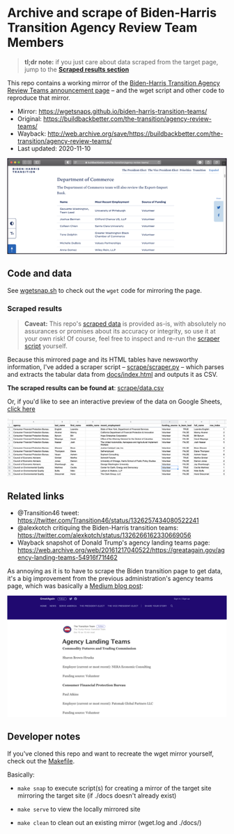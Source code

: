 # Archive and scrape of Biden-Harris Transition Agency Review Team Members


> **tl;dr note:** if you just care about data scraped from the target page, jump to the **[Scraped results section](#mark-scraped-results)**

This repo contains a working mirror of the [Biden-Harris Transition Agency Review Teams announcement page](https://buildbackbetter.com/the-transition/agency-review-teams/) – and the wget script and other code to reproduce that mirror.

- Mirror: https://wgetsnaps.github.io/biden-harris-transition-teams/
- Original: https://buildbackbetter.com/the-transition/agency-review-teams/
- Wayback: http://web.archive.org/save/https://buildbackbetter.com/the-transition/agency-review-teams/
- Last updated: 2020-11-10


<a href="https://wgetsnaps.github.io/biden-harris-transition-teams/">
<img src="assets/page-screenshot.png" alt="page-screenshot.png">
</a>

## Code and data

See [wgetsnap.sh](wgetsnap.sh) to check out the `wget` code for mirroring the page.

<a id="mark-scraped-results" name="mark-scraped-results"></a>

### Scraped results

> **Caveat:** This repo's [scraped data](scrape/data.csv) is provided as-is, with absolutely no assurances or promises about its accuracy or integrity, so use it at your own risk! Of course, feel free to inspect and re-run the [scraper script](scrape/scraper.py) yourself.

Because this mirrored page and its HTML tables have newsworthy information, I've added a scraper script – [scrape/scraper.py](./scrape/scraper.py) – which parses and extracts the tabular data from [docs/index.html](docs/index.html) and outputs it as CSV.

**The scraped results can be found at**: [scrape/data.csv](scrape/data.csv) 

Or, if you'd like to see an interactive preview of the data on Google Sheets, [click here](https://docs.google.com/spreadsheets/d/18N7JDh_s5jqzQEe8qHfGexFy7dXrsgMrQBIk_X0om5A/edit#gid=0)

<a href="https://docs.google.com/spreadsheets/d/18N7JDh_s5jqzQEe8qHfGexFy7dXrsgMrQBIk_X0om5A/edit#gid=0">
<img src="assets/preview-sheet.png" alt="preview-sheet.png">
</a>


## Related links

- @Transition46 tweet: https://twitter.com/Transition46/status/1326257434080522241
- @alexkotch critiquing the Biden-Harris transition teams: https://twitter.com/alexkotch/status/1326266162330669056
- Wayback snapshot of Donald Trump's agency landing teams page: https://web.archive.org/web/20161217040522/https://greatagain.gov/agency-landing-teams-54916f71f462

As annoying as it is to have to scrape the Biden transition page to get data, it's a big improvement from the previous administration's agency teams page, which was basically a [Medium blog post](https://web.archive.org/web/20161217040522/https://greatagain.gov/agency-landing-teams-54916f71f462
):


<a href="https://web.archive.org/web/20161217040522/https://greatagain.gov/agency-landing-teams-54916f71f462
">
    <img src="assets/2016-page-screenshot.png" alt="2016-page-screenshot.png">
</a>


## Developer notes

If you've cloned this repo and want to recreate the wget mirror yourself, check out the [Makefile](Makefile).

Basically:

- `make snap` to execute script(s) for creating a mirror of the target site mirroring the target site (if ./docs doesn't already exist)

- `make serve` to view the locally mirrored site

- `make clean`  to clean out an existing mirror (wget.log and ./docs/)


